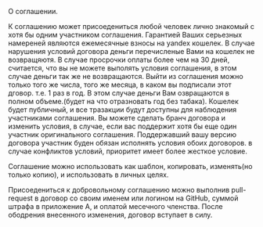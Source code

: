 О соглашении.

К соглашению может присоедениться любой человек лично знакомый с хотя бы одним участником соглашения.
Гарантией Ваших серьезных намереней являются ежемесячные взносы на yandex кошелек. В случае нарушения условий договора деньги перечисленые Вами на кошелек не возвращяютя. В случае просрочки оплаты более чем на 30 дней, считается, что вы не можете выполять условия соглашения, в этом случае деньги так же не возвращаются. Выйти из соглашения можно только того же числа, того же месяца, в каком вы подписали этот дговор. т.е. 1 раз в год. В этом случае деньги Вам озвращаются в полном объеме.(будет на что отразновать год без табака). Кошелек будет публичный, и все тразакции будут доступны для наблюдения участниками соглашения.
Вы можете сделать бранч договора и изменить условия, в случае, если вас поддержит хотя бы еще один участник оригинального соглашения. Поддержавший вашу версию договора участник буден обязан исполнять условия обоих договоров. в случае конфликтов  условий, приоритет имеет более жесткое условие.

Соглашение можно использовать как шаблон, копировать, изменять(но только копию), и использовать в личных целях.

Присоедениться к добровольному соглашению можно выполнив pull-request в договор со своим именем или логином на GitHub, суммой штрафа в приложение А, и оплатой месечного членства. После ободрения внесенного изменения, договор вступает в силу.